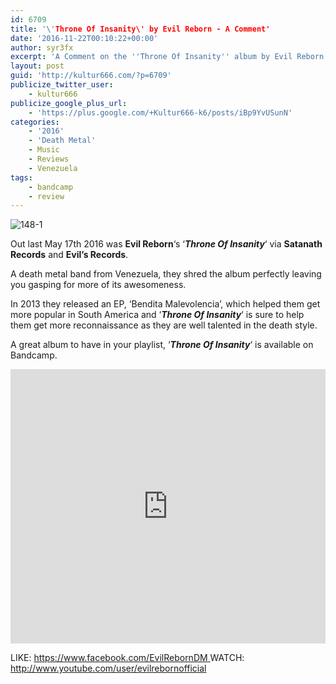 ```yaml
---
id: 6709
title: '\'Throne Of Insanity\' by Evil Reborn - A Comment'
date: '2016-11-22T00:10:22+00:00'
author: syr3fx
excerpt: 'A Comment on the ''Throne Of Insanity'' album by Evil Reborn (2016).'
layout: post
guid: 'http://kultur666.com/?p=6709'
publicize_twitter_user:
    - kultur666
publicize_google_plus_url:
    - 'https://plus.google.com/+Kultur666-k6/posts/iBp9YvUSunN'
categories:
    - '2016'
    - 'Death Metal'
    - Music
    - Reviews
    - Venezuela
tags:
    - bandcamp
    - review
---
```


![148-1](http://localhost:8080/wp-content/uploads/2016/11/148-1.jpg?w=680)

Out last May 17th 2016 was **Evil Reborn**‘s ‘***Throne Of Insanity***‘ via **Satanath Records** and **Evil’s Records**.

A death metal band from Venezuela, they shred the album perfectly leaving you gasping for more of its awesomeness.

In 2013 they released an EP, ‘Bendita Malevolencia’, which helped them get more popular in South America and ‘***Throne Of Insanity***‘ is sure to help them get more reconnaissance as they are well talented in the death style.

A great album to have in your playlist, ‘***Throne Of Insanity***‘ is available on Bandcamp.

<iframe style="border: 0; width: 100%; height: 439px;" src="https://bandcamp.com/EmbeddedPlayer/album=4193890233/size=large/bgcol=333333/linkcol=e99708/tracklist=false/transparent=true/" seamless></iframe>

LIKE: [https://www.facebook.com/EvilRebornDM  ](https://www.facebook.com/EvilRebornDM)WATCH: <http://www.youtube.com/user/evilrebornofficial>